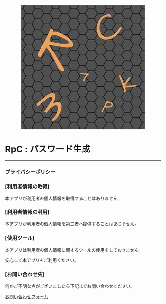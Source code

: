 <p align="center">
  <img src="./img.jpg">

  <h1>RpC : パスワード生成</h1>
  <hr>
  <h3>プライバシーポリシー</h3>
</p>

### [利用者情報の取得]

本アプリが利用者の個人情報を取得することはありません

### [利用者情報の利用]

本アプリが利用者の個人情報を第三者へ提供することはありません。

### [使用ツール]
本アプリは利用者の個人情報に関するツールの使用をしておりません。

安心して本アプリをご利用ください。

### [お問い合わせ先]

何かご不明な点がございましたら下記までお問い合わせください。

[お問い合わせフォーム](https://forms.gle/8TeoCaoiVnoqxnCD6)
